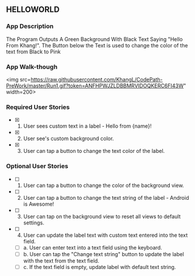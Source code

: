 ## HELLOWORLD

### App Description
The Program Outputs A Green Background With Black Text Saying "Hello From Khang!". The Button below the Text is used to change the color of the text from Black to Pink

### App Walk-though

<img src=https://raw.githubusercontent.com/KhangL/CodePath-PreWork/master/Run1.gif?token=ANFHPWJZLDBBMRVIDOQKERC6FI43W" width=200><br>


### Required User Stories
- [x] 1. User sees custom text in a label - Hello from {name}!
- [x] 2. User see's custom background color.
- [x] 3. User can tap a button to change the text color of the label.

### Optional User Stories
- [ ] 1. User can tap a button to change the color of the background view.  
- [ ] 2. User can tap a button to change the text string of the label - Android is Awesome!  
- [ ] 3. User can tap on the background view to reset all views to default settings.  
- [ ] 4. User can update the label text with custom text entered into the text field.  
   - [ ] a. User can enter text into a text field using the keyboard.  
   - [ ] b. User can tap the "Change text string" button to update the label with the text from the text field.  
   - [ ] c. If the text field is empty, update label with default text string.  
